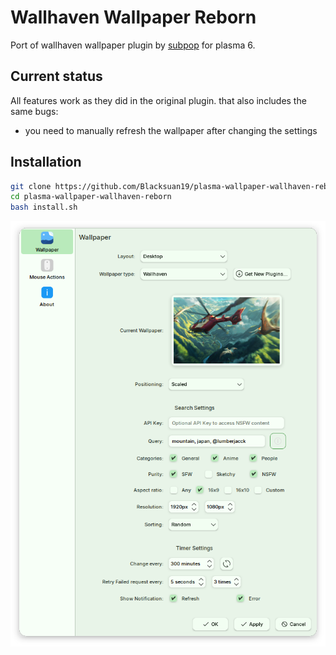 # Wallhaven Wallpaper Reborn

Port of wallhaven wallpaper plugin by [subpop](https://github.com/subpop/wallhaven-wallpaper-plasma) for plasma 6.

## Current status

All features work as they did in the original plugin. that also includes the same bugs:

- you need to manually refresh the wallpaper after changing the settings

## Installation

```bash
git clone https://github.com/Blacksuan19/plasma-wallpaper-wallhaven-reborn.git
cd plasma-wallpaper-wallhaven-reborn
bash install.sh
```

![screenshot.png](screenshot.png)
